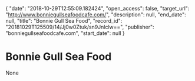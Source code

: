 {
  "date": "2018-10-29T12:55:09.182424", 
  "open_access": false, 
  "target_url": "http://www.bonniegullseafoodcafe.com/", 
  "description": null, 
  "end_date": null, 
  "title": "Bonnie Gull Sea Food", 
  "record_id": "20181029T125509/14/Jj0w0Ztuk/sn9Jnlclw==", 
  "publisher": "bonniegullseafoodcafe.com", 
  "start_date": null
}

# Bonnie Gull Sea Food

None
